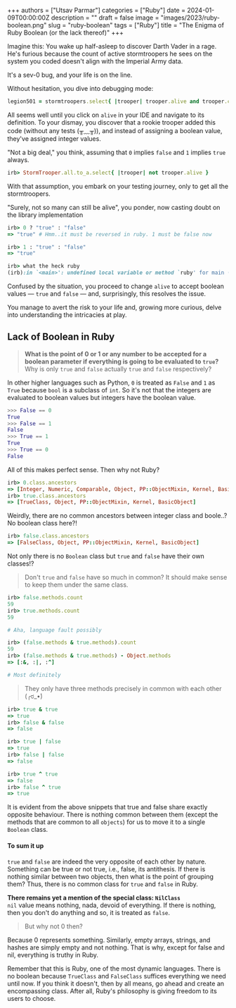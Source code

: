 +++
authors = ["Utsav Parmar"]
categories = ["Ruby"]
date = 2024-01-09T00:00:00Z
description = ""
draft = false
image = "images/2023/ruby-boolean.png"
slug = "ruby-boolean"
tags = ["Ruby"]
title = "The Enigma of Ruby Boolean (or the lack thereof)"
+++

Imagine this:
You wake up half-asleep to discover Darth Vader in a rage. He's furious because the count of active stormtroopers he
sees on the system you coded doesn't align with the Imperial Army data.

It's a sev-0 bug, and your life is on the line.

Without hesitation, you dive into debugging mode:

```ruby
legion501 = stormtroopers.select{ |trooper| trooper.alive and trooper.commander == "Dark Lord" }

```

All seems well until you click on `alive` in your IDE and navigate to its definition. To your dismay, you discover that
a rookie trooper added this code (without any tests (╥﹏╥)), and instead of assigning a boolean value, they've assigned
integer values.

"Not a big deal," you think, assuming that `0` implies `false` and `1` implies `true` always.

```ruby
irb> StormTrooper.all.to_a.select{ |trooper| not trooper.alive }

```

With that assumption, you embark on your testing journey, only to get all the stormtroopers.

"Surely, not so many can still be alive", you ponder, now casting doubt on the library implementation

```ruby
irb> 0 ? "true" : "false"
=> "true" # Hmm..it must be reversed in ruby. 1 must be false now

irb> 1 : "true" : "false"
=> "true"

irb> what the heck ruby
(irb):in `<main>': undefined local variable or method `ruby' for main (NameError)

```

Confused by the situation, you proceed to change `alive` to accept boolean values — `true` and `false` — and,
surprisingly,
this resolves the issue.

You manage to avert the risk to your life and, growing more curious, delve into understanding the intricacies at play.

## Lack of Boolean in Ruby

> **What is the point of 0 or 1 or any number to be accepted for a boolean parameter if everything is going to be
> evaluated to `true`?**  
> Why is only `true` and `false` actually `true` and `false` respectively?

In other higher languages such as Python, `0` is treated as `False` and `1` as `True` because `bool` is a subclass
of `int`. So it's not that the integers are evaluated to boolean values but integers have the boolean value.

```python
>>> False == 0
True
>>> False == 1
False
>>> True == 1
True
>>> True == 0
False

```

All of this makes perfect sense. Then why not Ruby?

```ruby
irb> 0.class.ancestors
=> [Integer, Numeric, Comparable, Object, PP::ObjectMixin, Kernel, BasicObject]
irb> true.class.ancestors
=> [TrueClass, Object, PP::ObjectMixin, Kernel, BasicObject]

```

Weirdly, there are no common ancestors between integer class and boole..? No boolean class here?!

```ruby
irb> false.class.ancestors
=> [FalseClass, Object, PP::ObjectMixin, Kernel, BasicObject]

```

Not only there is no `Boolean` class but `true` and `false` have their own classes!?

> Don't `true` and `false` have so much in common? It should make sense to keep them under the same class.

```ruby
irb> false.methods.count
59
irb> true.methods.count
59

# Aha, language fault possibly

irb> (false.methods & true.methods).count
59
irb> (false.methods & true.methods) - Object.methods
=> [:&, :|, :^]

# Most definitely

```

<!-- prettier-ignore -->
> They only have three methods precisely in common with each other (╭ರ_•́)

```ruby
irb> true & true
=> true
irb> false & false
=> false

irb> true | false
=> true
irb> false | false
=> false

irb> true ^ true
=> false
irb> false ^ true
=> true

```

It is evident from the above snippets that true and false share exactly opposite behaviour. There is nothing common
between them (except the methods that are common to all `objects`) for us to move it to a single `Boolean` class.

#### To sum it up

`true` and `false` are indeed the very opposite of each other by nature. Something can be true or not true, i.e., false,
its antithesis. If there is nothing similar between two objects, then what is the point of grouping them? Thus, there is
no common class for `true` and `false` in Ruby.

**There remains yet a mention of the special class: `NilClass`**  
`nil` value means nothing, nada, devoid of everything. If there is nothing, then you don't do anything and so, it is
treated as `false`.

> But why not 0 then?

Because 0 represents something. Similarly, empty arrays, strings, and hashes are simply empty and not nothing. That is
why, except for false and nil, everything is truthy in Ruby.

Remember that this is Ruby, one of the most dynamic languages. There is no boolean because `TrueClass` and `FalseClass`
suffices everything we need until now. If you think it doesn't, then by all means, go ahead and create an encompassing
class. After all, Ruby's philosophy is giving freedom to its users to choose.
